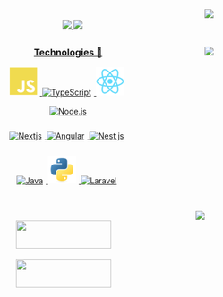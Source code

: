 <div align="right">
  <img width="700em" src="https://github.com/user-attachments/assets/5a5855fd-458a-4d34-9402-ec3d3d3cea37"/>
</div>
<div align="center">
  <a href="https://github.com/nanasaria">
  <img height="200em" src="https://github-readme-stats.vercel.app/api?username=nanasaria&show_icons=true&theme=bear&bg_color=00000000&title_color=FF1968&icon_color=FF1968&border_color=FF1968&include_all_commits=true&count_private=true"/>
  <img height="200em" src="https://github-readme-stats.vercel.app/api/top-langs/?username=nanasaria&layout=compact&langs_count=7&theme=bear&bg_color=00000000&title_color=FF1968&border_color=E01B63"/>
</div>

##

<p align="center">
  <img height="300em" align="right" src="https://media4.giphy.com/media/v1.Y2lkPTc5MGI3NjExdXpnNTU0MHAxMTdyOHZxbHJmZW1nN3NlYXk2aWlweDA2aGttcTJyYyZlcD12MV9pbnRlcm5hbF9naWZfYnlfaWQmY3Q9Zw/dApH4MpZMvhbMeQlDT/giphy.gif"/>
</p>
<div align="center" style="margin-bottom:"10px";">
  <h3>Technologies 🌹</h3>
  <img alt="JavaScript" height="50" style="margin-right: 5px;" src="https://raw.githubusercontent.com/devicons/devicon/master/icons/javascript/javascript-plain.svg" />
  <img alt="TypeScript" height="50" style="margin-right: 5px;" src="https://bognarjunior.files.wordpress.com/2018/09/typescript.png" />
  <img alt="React" height="50" style="margin-right: 5px;" src="https://raw.githubusercontent.com/devicons/devicon/master/icons/react/react-original.svg" />
</div>
</br>
<div align="center" style="margin-bottom: 10px;">
  <img alt="Node.js" height="47" style="margin: 0 45px;" src="https://user-images.githubusercontent.com/85569222/218597645-5c340056-21c5-4650-9dbb-df7fac055b67.png" />
</div>
</br>
<div align="center" style="margin-bottom: 10px;">
  <img alt="Nextjs" height="50" style="margin-right: 5px;" src="https://img.icons8.com/fluent-systems-filled/200/FFFFFF/nextjs.png" />
  <img alt="Angular" height="50" style="margin-right: 5px;" src="https://angular.jp/assets/images/press-kit/angular_icon_gradient.gif" />
  <img alt="Nest js" height="50" style="margin-right: 5px;" src="https://github.com/user-attachments/assets/d7734c32-d83e-4714-abdb-b6bad2b38867" />
</div>
</br>
<div align="center">
  <img alt="Java" height="50" style="margin-right: 5px;" src="https://cdn-icons-png.flaticon.com/512/226/226777.png" />
  <img alt="Python" height="50" style="margin-right: 5px;" src="https://raw.githubusercontent.com/devicons/devicon/master/icons/python/python-original.svg" />
  <img alt="Laravel" height="50" style="margin-right: 5px;" src="https://upload.wikimedia.org/wikipedia/commons/thumb/9/9a/Laravel.svg/1969px-Laravel.svg.png" />
</div>
</br>

##
 
<div> 
  <img align="right" height="300em" src="https://media0.giphy.com/media/v1.Y2lkPTc5MGI3NjExc2NsMXR0emRxajI2bTNlcXA3czd4NzdldXR5NnN2eXJvYTE4ZmswdSZlcD12MV9pbnRlcm5hbF9naWZfYnlfaWQmY3Q9Zw/JThrOPi3Iy6pxYMPMP/giphy.gif"/>
  </br>
  <div align="center">
    <a href = "mailto:nayaranasariasoares@gmail.com"><img height="50em" width="170em" src="https://img.shields.io/badge/Gmail-F91867?style=for-the-badge&logo=gmail&logoColor=BFB493&labelColor=F91867&color=F91867" target="_blank"></a>
  </br>
  </br>
  <a href="https://www.linkedin.com/in/nayaranasaria" target="_blank"><img height="50em" width="170em" src="https://img.shields.io/badge/LinkedIn-F91867?style=for-the-badge&logo=linkedin&logoColor=BFB493&labelColor=F91867&color=F91867" target="_blank"></a> 
  </div>
</div>


